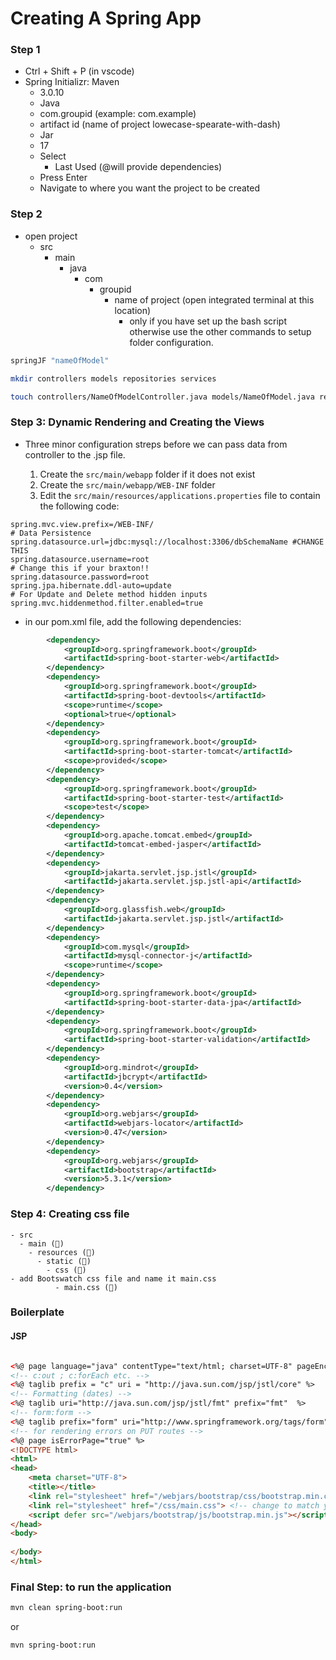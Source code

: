 # Creating A Spring App 

### Step 1
- Ctrl + Shift + P (in vscode)
- Spring Initializr: Maven
  - 3.0.10
  - Java
  - com.groupid (example: com.example)
  - artifact id (name of project lowecase-spearate-with-dash)
  - Jar
  - 17
  - Select
    - Last Used (@will provide dependencies)
  - Press Enter
  - Navigate to where you want the project to be created


### Step 2
- open project
  - src
    - main
      - java
        - com
          - groupid
            - name of project (open integrated terminal at this location)
                - only if you have set up the bash script otherwise use the other commands to setup folder configuration.
```bash
springJF "nameOfModel"
```
```bash
mkdir controllers models repositories services
```
```bash
touch controllers/NameOfModelController.java models/NameOfModel.java repositories/NameOfModelRepository.java services/NameOfModelService.java
```
### Step 3: Dynamic Rendering and Creating the Views

- Three minor configuration streps before we can pass data from controller to the .jsp file.

  1. Create the `src/main/webapp`</mark> folder if it does not exist
  2. Create the `src/main/webapp/WEB-INF` folder
  3. Edit the `src/main/resources/applications.properties` file to contain the following code:
```
spring.mvc.view.prefix=/WEB-INF/
# Data Persistence
spring.datasource.url=jdbc:mysql://localhost:3306/dbSchemaName #CHANGE THIS
spring.datasource.username=root
# Change this if your braxton!!
spring.datasource.password=root
spring.jpa.hibernate.ddl-auto=update
# For Update and Delete method hidden inputs
spring.mvc.hiddenmethod.filter.enabled=true

```
- in our pom.xml file, add the following dependencies:

```xml
        <dependency>
            <groupId>org.springframework.boot</groupId>
            <artifactId>spring-boot-starter-web</artifactId>
        </dependency>
        <dependency>
            <groupId>org.springframework.boot</groupId>
            <artifactId>spring-boot-devtools</artifactId>
            <scope>runtime</scope>
            <optional>true</optional>
        </dependency>
        <dependency>
            <groupId>org.springframework.boot</groupId>
            <artifactId>spring-boot-starter-tomcat</artifactId>
            <scope>provided</scope>
        </dependency>
        <dependency>
            <groupId>org.springframework.boot</groupId>
            <artifactId>spring-boot-starter-test</artifactId>
            <scope>test</scope>
        </dependency>
        <dependency>
            <groupId>org.apache.tomcat.embed</groupId>
            <artifactId>tomcat-embed-jasper</artifactId>
        </dependency>
        <dependency>
            <groupId>jakarta.servlet.jsp.jstl</groupId>
            <artifactId>jakarta.servlet.jsp.jstl-api</artifactId>
        </dependency>
        <dependency>
            <groupId>org.glassfish.web</groupId>
            <artifactId>jakarta.servlet.jsp.jstl</artifactId>
        </dependency>
        <dependency>
            <groupId>com.mysql</groupId>
            <artifactId>mysql-connector-j</artifactId>
            <scope>runtime</scope>
        </dependency>
        <dependency>
            <groupId>org.springframework.boot</groupId>
            <artifactId>spring-boot-starter-data-jpa</artifactId>
        </dependency>
        <dependency>
            <groupId>org.springframework.boot</groupId>
            <artifactId>spring-boot-starter-validation</artifactId>
        </dependency>
        <dependency>
            <groupId>org.mindrot</groupId>
            <artifactId>jbcrypt</artifactId>
            <version>0.4</version>
        </dependency>
        <dependency>
            <groupId>org.webjars</groupId>
            <artifactId>webjars-locator</artifactId>
            <version>0.47</version>
        </dependency>
        <dependency>
            <groupId>org.webjars</groupId>
            <artifactId>bootstrap</artifactId>
            <version>5.3.1</version>
        </dependency>
```
### Step 4: Creating css file
    - src
      - main (📁)
        - resources (📁)
          - static (📁)
            - css (📁)
    - add Bootswatch css file and name it main.css
              - main.css (📃)

### Boilerplate
#### JSP
```html

<%@ page language="java" contentType="text/html; charset=UTF-8" pageEncoding="UTF-8"%>
<!-- c:out ; c:forEach etc. --> 
<%@ taglib prefix = "c" uri = "http://java.sun.com/jsp/jstl/core" %>
<!-- Formatting (dates) --> 
<%@ taglib uri="http://java.sun.com/jsp/jstl/fmt" prefix="fmt"  %>
<!-- form:form -->
<%@ taglib prefix="form" uri="http://www.springframework.org/tags/form"%>
<!-- for rendering errors on PUT routes -->
<%@ page isErrorPage="true" %>
<!DOCTYPE html>
<html>
<head>
    <meta charset="UTF-8">
    <title></title>
    <link rel="stylesheet" href="/webjars/bootstrap/css/bootstrap.min.css">
    <link rel="stylesheet" href="/css/main.css"> <!-- change to match your file/naming structure -->
    <script defer src="/webjars/bootstrap/js/bootstrap.min.js"></script>
</head>
<body>
    
</body>
</html>


```

### Final Step: to run the application
```bash
mvn clean spring-boot:run
```
or 
```bash
mvn spring-boot:run
```



